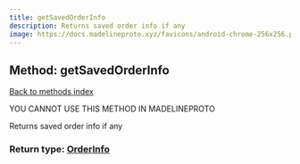 ```yaml
---
title: getSavedOrderInfo
description: Returns saved order info if any
image: https://docs.madelineproto.xyz/favicons/android-chrome-256x256.png
---
```

## Method: getSavedOrderInfo  
[Back to methods index](index.md)


YOU CANNOT USE THIS METHOD IN MADELINEPROTO


Returns saved order info if any



### Return type: [OrderInfo](../types/OrderInfo.md)

